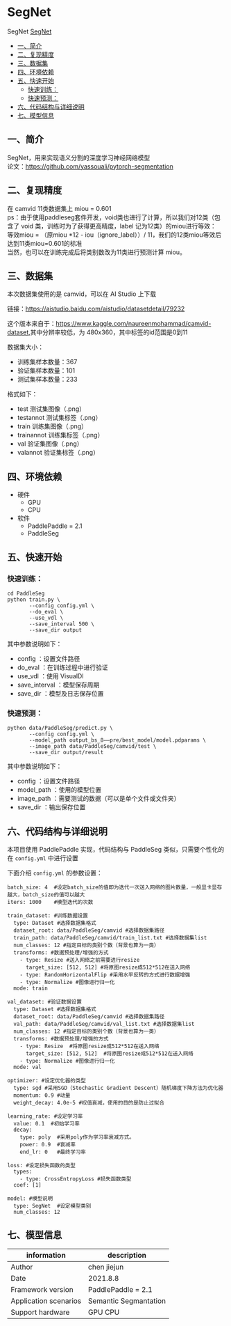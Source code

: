 # SegNet
SegNet
[SegNet](#segnet)
   * [一、简介](#一简介)
   * [二、复现精度](#二复现精度)
   * [三、数据集](#三数据集)
   * [四、环境依赖](#四环境依赖)
   * [五、快速开始](#五快速开始)
      * [快速训练：](#快速训练)
      * [快速预测：](#快速预测)
   * [六、代码结构与详细说明](#六代码结构与详细说明)
   * [七、模型信息](#七模型信息)
## 一、简介

SegNet，用来实现语义分割的深度学习神经网络模型  
论文：<https://github.com/yassouali/pytorch-segmentation>

## 二、复现精度
在 camvid 11类数据集上 miou = 0.601  
ps：由于使用paddleseg套件开发，void类也进行了计算，所以我们对12类（包含了 void 类，训练时为了获得更高精度，label 记为12类）的miou进行等效：  
等效miou = （原miou *12 - iou（ignore_label））/ 11，我们的12类miou等效后达到11类miou=0.601的标准  
当然，也可以在训练完成后将类别数改为11类进行预测计算 miou。

## 三、数据集
本次数据集使用的是 camvid，可以在 AI Studio 上下载

链接：<https://aistudio.baidu.com/aistudio/datasetdetail/79232>

这个版本来自于：<https://www.kaggle.com/naureenmohammad/camvid-dataset>,其中分辨率较低，为 480x360，其中标签的id范围是0到11

数据集大小：
- 训练集样本数量：367
- 验证集样本数量：101
- 测试集样本数量：233

格式如下：
- test           测试集图像（.png）
- testannot      测试集标签（.png）
- train          训练集图像（.png）
- trainannot     训练集标签（.png）
- val            验证集图像（.png）
- valannot       验证集标签（.png）

## 四、环境依赖
- 硬件
  - GPU
  - CPU
- 软件
  - PaddlePaddle = 2.1
  - PaddleSeg

## 五、快速开始
### 快速训练：
```
cd PaddleSeg
python train.py \
       --config config.yml \
       --do_eval \
       --use_vdl \
       --save_interval 500 \
       --save_dir output
```
其中参数说明如下：
- config ：设置文件路径
- do_eval ：在训练过程中进行验证
- use_vdl ：使用 VisualDl
- save_interval ：模型保存周期
- save_dir ：模型及日志保存位置

### 快速预测：
```
python data/PaddleSeg/predict.py \
       --config config.yml \
       --model_path output_bs_8——pre/best_model/model.pdparams \
       --image_path data/PaddleSeg/camvid/test \
       --save_dir output/result
```
其中参数说明如下：
- config ：设置文件路径
- model_path ：使用的模型位置
- image_path ：需要测试的数据（可以是单个文件或文件夹）
- save_dir ：输出保存位置

## 六、代码结构与详细说明
本项目使用 PaddlePaddle 实现，代码结构与 PaddleSeg 类似，只需要个性化的在 `config.yml` 中进行设置

下面介绍 `config.yml` 的参数设置：
```
batch_size: 4  #设定batch_size的值即为迭代一次送入网络的图片数量，一般显卡显存越大，batch_size的值可以越大
iters: 1000    #模型迭代的次数

train_dataset: #训练数据设置
  type: Dataset #选择数据集格式
  dataset_root: data/PaddleSeg/camvid #选择数据集路径
  train_path: data/PaddleSeg/camvid/train_list.txt #选择数据集list
  num_classes: 12 #指定目标的类别个数（背景也算为一类）
  transforms: #数据预处理/增强的方式
    - type: Resize #送入网络之前需要进行resize
      target_size: [512, 512] #将原图resize成512*512在送入网络
    - type: RandomHorizontalFlip #采用水平反转的方式进行数据增强
    - type: Normalize #图像进行归一化
  mode: train

val_dataset: #验证数据设置
  type: Dataset #选择数据集格式
  dataset_root: data/PaddleSeg/camvid #选择数据集路径
  val_path: data/PaddleSeg/camvid/val_list.txt #选择数据集list
  num_classes: 12 #指定目标的类别个数（背景也算为一类）
  transforms: #数据预处理/增强的方式
    - type: Resize  #将原图resize成512*512在送入网络
      target_size: [512, 512]  #将原图resize成512*512在送入网络
    - type: Normalize #图像进行归一化
  mode: val

optimizer: #设定优化器的类型
  type: sgd #采用SGD（Stochastic Gradient Descent）随机梯度下降方法为优化器
  momentum: 0.9 #动量
  weight_decay: 4.0e-5 #权值衰减，使用的目的是防止过拟合

learning_rate: #设定学习率
  value: 0.1  #初始学习率
  decay:
    type: poly  #采用poly作为学习率衰减方式。
    power: 0.9  #衰减率
    end_lr: 0   #最终学习率

loss: #设定损失函数的类型
  types:
    - type: CrossEntropyLoss #损失函数类型
  coef: [1]

model: #模型说明
  type: SegNet  #设定模型类别
  num_classes: 12
```

## 七、模型信息
|  information   | description  |
|  ----  | ----  |
| Author  | chen jiejun |
| Date  | 2021.8.8 |
|Framework version|PaddlePaddle = 2.1|
|Application scenarios| Semantic Segmantation|
|Support hardware|GPU CPU|

